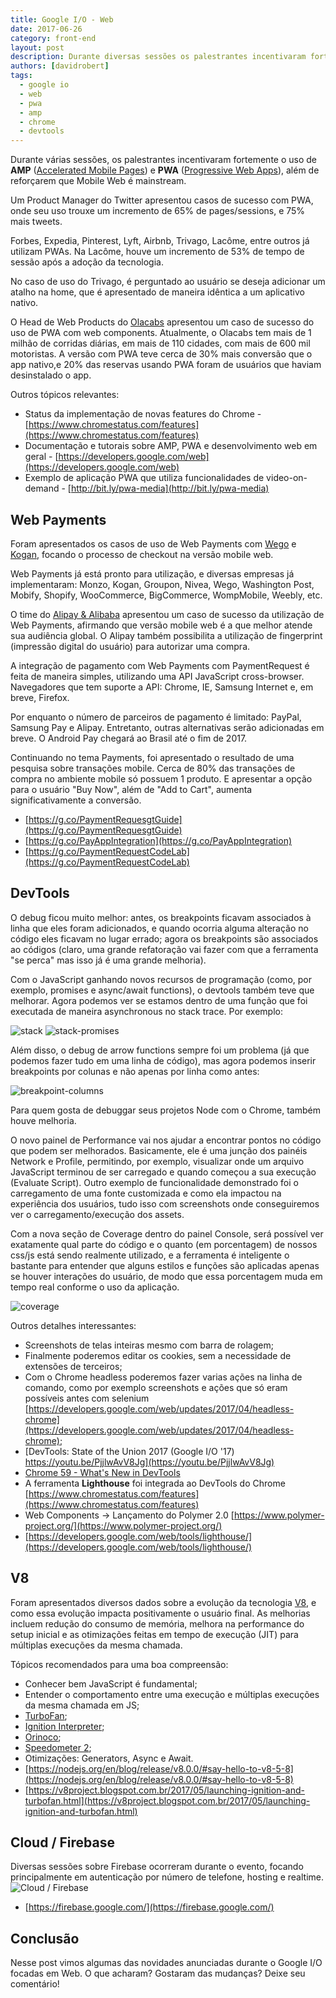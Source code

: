 ```yaml
---
title: Google I/O - Web
date: 2017-06-26
category: front-end
layout: post
description: Durante diversas sessões os palestrantes incentivaram fortemente o uso de AMP e PWA, além de reforçarem que Mobile Web é mainstream.
authors: [davidrobert]
tags:
  - google io
  - web
  - pwa
  - amp
  - chrome
  - devtools
---
```


Durante várias sessões, os palestrantes incentivaram fortemente o uso de **AMP** ([Accelerated Mobile Pages](https://www.ampproject.org)) e **PWA** ([Progressive Web Apps](https://developers.google.com/web/progressive-web-apps)), além de reforçarem que Mobile Web é mainstream.

Um Product Manager do Twitter apresentou casos de sucesso com PWA, onde seu uso trouxe um incremento de 65% de pages/sessions, e 75% mais tweets.

Forbes, Expedia, Pinterest, Lyft, Airbnb, Trivago, Lacôme, entre outros já utilizam PWAs. Na Lacôme, houve um incremento de 53% de tempo de sessão após a adoção da tecnologia.

No caso de uso do Trivago, é perguntado ao usuário se deseja adicionar um atalho na home, que é apresentado de maneira idêntica a um aplicativo nativo.

O Head de Web Products do [Olacabs](https://www.olacabs.com/) apresentou um caso de sucesso do uso de PWA com web components. Atualmente, o Olacabs tem mais de 1 milhão de corridas diárias, em mais de 110 cidades, com mais de 600 mil motoristas. A versão com PWA teve cerca de 30% mais conversão que o app nativo,e 20% das reservas usando PWA foram de usuários que haviam desinstalado o app.

Outros tópicos relevantes:

- Status da implementação de novas features do Chrome - [https://www.chromestatus.com/features](https://www.chromestatus.com/features)
- Documentação e tutorais sobre AMP, PWA e desenvolvimento web em geral - [https://developers.google.com/web](https://developers.google.com/web)
- Exemplo de aplicação PWA que utiliza funcionalidades de video-on-demand - [http://bit.ly/pwa-media](http://bit.ly/pwa-media)

## Web Payments

Foram apresentados os casos de uso de Web Payments com [Wego](https://www.wego.com/) e [Kogan](https://www.kogan.com), focando o processo de checkout na versão mobile web.

Web Payments já está pronto para utilização, e diversas empresas já implementaram: Monzo, Kogan, Groupon, Nivea, Wego, Washington Post, Mobify, Shopify, WooCommerce, BigCommerce, WompMobile, Weebly, etc.

O time do [Alipay & Alibaba](https://www.alipay.com/webpay) apresentou um caso de sucesso da utilização de Web Payments, afirmando que versão mobile web é a que melhor atende sua audiência global. O Alipay também possibilita a utilização de fingerprint (impressão digital do usuário) para autorizar uma compra.

A integração de pagamento com Web Payments com PaymentRequest é feita de maneira simples, utilizando uma API JavaScript cross-browser. Navegadores que tem suporte a API: Chrome, IE, Samsung Internet e, em breve, Firefox.

Por enquanto o número de parceiros de pagamento é limitado: PayPal, Samsung Pay e Alipay. Entretanto, outras alternativas serão adicionadas em breve. O Android Pay chegará ao Brasil até o fim de 2017.

Continuando no tema Payments, foi apresentado o resultado de uma pesquisa sobre transações mobile. Cerca de 80% das transações de compra no ambiente mobile só possuem 1 produto. E apresentar a opção para o usuário "Buy Now", além de "Add to Cart", aumenta significativamente a conversão.

- [https://g.co/PaymentRequesgtGuide](https://g.co/PaymentRequesgtGuide)
- [https://g.co/PayAppIntegration](https://g.co/PayAppIntegration)
- [https://g.co/PaymentRequestCodeLab](https://g.co/PaymentRequestCodeLab)

## DevTools

O debug ficou muito melhor: antes, os breakpoints ficavam associados à linha que eles foram adicionados, e quando ocorria alguma alteração no código eles ficavam no lugar errado; agora os breakpoints são associados ao códigos (claro, uma grande refatoração vai fazer com que a ferramenta "se perca" mas isso já é uma grande melhoria).

Com o JavaScript ganhando novos recursos de programação (como, por exemplo, promises e async/await functions), o devtools também teve que melhorar. Agora podemos ver se estamos dentro de uma função que foi executada de maneira asynchronous no stack trace. Por exemplo:

![stack](https://cloud.githubusercontent.com/assets/1116568/26766999/a3947874-4971-11e7-8bb0-11e5627e3052.png)
![stack-promises](https://cloud.githubusercontent.com/assets/1116568/26767000/a3975788-4971-11e7-8198-c65f54aef461.png)

Além disso, o debug de arrow functions sempre foi um problema (já que podemos fazer tudo em uma linha de código), mas agora podemos inserir breakpoints por colunas e não apenas por linha como antes:

![breakpoint-columns](https://cloud.githubusercontent.com/assets/1116568/26767010/c75354c4-4971-11e7-853b-666cc93b7f11.png)

Para quem gosta de debuggar seus projetos Node com o Chrome, também houve melhoria.

O novo painel de Performance vai nos ajudar a encontrar pontos no código que podem ser melhorados. Basicamente, ele é uma junção dos painéis Network e Profile, permitindo, por exemplo, visualizar onde um arquivo JavaScript terminou de ser carregado e quando começou a sua execução (Evaluate Script). Outro exemplo de funcionalidade demonstrado foi o carregamento de uma fonte customizada e como ela impactou na experiência dos usuários, tudo isso com screenshots onde conseguiremos ver o carregamento/execução dos assets.

Com a nova seção de Coverage dentro do painel Console, será possível ver exatamente qual parte do código e o quanto (em porcentagem) de nossos css/js está sendo realmente utilizado, e a ferramenta é inteligente o bastante para entender que alguns estilos e funções são aplicadas apenas se houver interações do usuário, de modo que essa porcentagem muda em tempo real conforme o uso da aplicação.

![coverage](https://cloud.githubusercontent.com/assets/1116568/26767014/d7be09e4-4971-11e7-9a40-8be1f2c5bee0.png)

Outros detalhes interessantes:
- Screenshots de telas inteiras mesmo com barra de rolagem;
- Finalmente poderemos editar os cookies, sem a necessidade de extensões de terceiros;
- Com o Chrome headless poderemos fazer varias ações na linha de comando, como por exemplo screenshots e ações que só eram possíveis antes
com selenium [https://developers.google.com/web/updates/2017/04/headless-chrome](https://developers.google.com/web/updates/2017/04/headless-chrome);
- [DevTools: State of the Union 2017 (Google I/O '17) https://youtu.be/PjjlwAvV8Jg](https://youtu.be/PjjlwAvV8Jg)
- [Chrome 59 - What's New in DevTools](https://youtu.be/4mx1m7UbBR0)
- A ferramenta **Lighthouse** foi integrada ao DevTools do Chrome [https://www.chromestatus.com/features](https://www.chromestatus.com/features)
- Web Components -> Lançamento do Polymer 2.0 [https://www.polymer-project.org/](https://www.polymer-project.org/)
- [https://developers.google.com/web/tools/lighthouse/](https://developers.google.com/web/tools/lighthouse/)

## V8

Foram apresentados diversos dados sobre a evolução da tecnologia [V8](https://developers.google.com/v8/), e como essa evolução impacta positivamente o usuário final. As melhorias incluem redução do consumo de memória, melhora na performance do setup inicial e as otimizações feitas em tempo de execução (JIT) para múltiplas execuções da mesma chamada.

Tópicos recomendados para uma boa compreensão:

- Conhecer bem JavaScript é fundamental;
- Entender o comportamento entre uma execução e múltiplas execuções da mesma chamada em JS;
- [TurboFan](https://github.com/v8/v8/wiki/TurboFan);
- [Ignition Interpreter](https://github.com/v8/v8/wiki/Interpreter);
- [Orinoco](https://v8project.blogspot.com.br/2016/04/jank-busters-part-two-orinoco.html);
- [Speedometer 2](http://browserbench.org/Speedometer/);
- Otimizações: Generators, Async e Await.
- [https://nodejs.org/en/blog/release/v8.0.0/#say-hello-to-v8-5-8](https://nodejs.org/en/blog/release/v8.0.0/#say-hello-to-v8-5-8)
- [https://v8project.blogspot.com.br/2017/05/launching-ignition-and-turbofan.html](https://v8project.blogspot.com.br/2017/05/launching-ignition-and-turbofan.html)


## Cloud / Firebase
Diversas sessões sobre Firebase ocorreram durante o evento, focando principalmente em autenticação por número de telefone, hosting e realtime.
![Cloud / Firebase](../images/google-io-3.png)
- [https://firebase.google.com/](https://firebase.google.com/)

## Conclusão
Nesse post vimos algumas das novidades anunciadas durante o Google I/O focadas em Web. O que acharam? Gostaram das mudanças? Deixe seu comentário!
